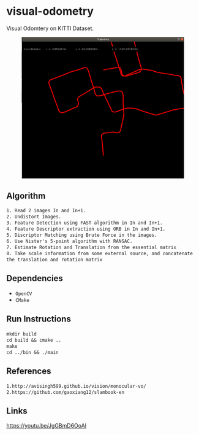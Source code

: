# visual-odometry

Visual Odomtery on KITTI Dataset.



<figure>
 <img src="./images/map.png" width="640" alt="Combined Image" />
 <figcaption>
 <p></p> 
 </figcaption>
</figure>


## Algorithm
```
1. Read 2 images In and In+1.
2. Undistort Images.
3. Feature Detection using FAST algorithm in In and In+1.
4. Feature Descriptor extraction using ORB in In and In+1.
5. Discriptor Matching using Brute Force in the images.
6. Use Nister's 5-point algorithm with RANSAC.
7. Estimate Rotation and Translation from the essential matrix
8. Take scale information from some external source, and concatenate the translation and rotation matrix
```

## Dependencies

* `OpenCV `
* `CMake`

## Run Instructions
```
mkdir build
cd build && cmake ..
make 
cd ../bin && ./main
```

## References
```
1.http://avisingh599.github.io/vision/monocular-vo/
2.https://github.com/gaoxiang12/slambook-en
```


## Links
https://youtu.be/JgGBmD6OoAI
